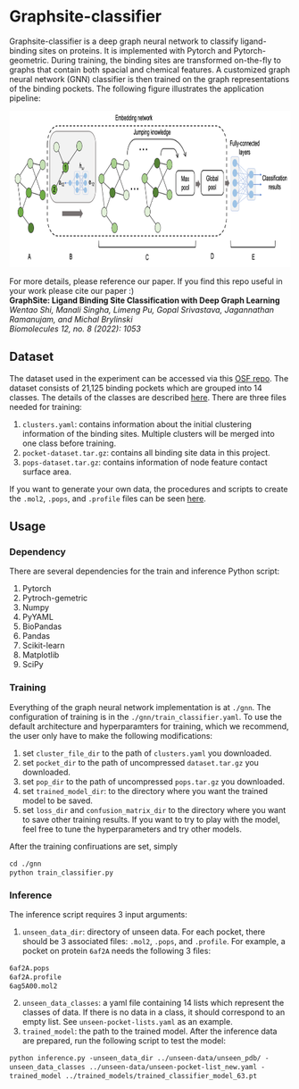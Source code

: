 # Graphsite-classifier   
Graphsite-classifier is a deep graph neural network to classify ligand-binding sites on proteins. It is implemented with Pytorch and Pytorch-geometric. During training, the binding sites are transformed on-the-fly to graphs that contain both spacial and chemical features. A customized graph neural network (GNN) classifier is then trained on the graph representations of the binding pockets. The following figure illustrates the application pipeline:
<p align="center">
<img width="820" height="280" src="docs/gnn.png">
</p>

For more details, please reference our paper. If you find this repo useful in your work please cite our paper :)\
**GraphSite: Ligand Binding Site Classification with Deep Graph Learning** \
_Wentao Shi, Manali Singha, Limeng Pu, Gopal Srivastava, Jagannathan Ramanujam, and Michal Brylinski_ \
_Biomolecules 12, no. 8 (2022): 1053_

## Dataset
The dataset used in the experiment can be accessed via this [OSF repo](https://osf.io/svwkb/). The dataset consists of 21,125 binding pockets which are grouped into 14 classes. The details of the classes are described [here](docs/data.md). There are three files needed for training:
1. ```clusters.yaml```: contains information about the initial clustering information of the binding sites. Multiple clusters will be merged into one class before training. 
2. ```pocket-dataset.tar.gz```: contains all binding site data in this project.
3. ```pops-dataset.tar.gz```: contains information of node feature contact surface area.    

If you want to generate your own data, the procedures and scripts to create the ```.mol2```, ```.pops```, and ```.profile``` files can be seen [here](docs/data_curation/readme.md). 

## Usage
### Dependency
There are several dependencies for the train and inference Python script:
1. Pytorch
2. Pytroch-gemetric
3. Numpy
4. PyYAML
5. BioPandas
6. Pandas
7. Scikit-learn
8. Matplotlib
9. SciPy

### Training
Everything of the graph neural network implementation is at ```./gnn```. The configuration of training is in the ```./gnn/train_classifier.yaml```. To use the default architecture and hyperparamters for training, which we recommend, the user only have to make the following modifications:
1. set ```cluster_file_dir``` to the path of ```clusters.yaml``` you downloaded.
2. set ```pocket_dir``` to the path of uncompressed ```dataset.tar.gz``` you downloaded.
3. set ```pop_dir``` to the path of uncompressed ```pops.tar.gz``` you downloaded.
4. set ```trained_model_dir```: to the directory where you want the trained model to be saved.
5. set ```loss_dir``` and ```confusion_matrix_dir``` to the directory where you want to save other training results.
If you want to try to play with the model, feel free to tune the hyperparameters and try other models.   

After the training confiruations are set, simply
``` 
cd ./gnn
python train_classifier.py
```

### Inference
The inference script requires 3 input arguments:
1. ```unseen_data_dir```: directory of unseen data. For each pocket, there should be 3 associated files: ```.mol2```, ```.pops```, and ```.profile```. For example, a pocket on protein ```6af2A``` needs the following 3 files:
```
6af2A.pops
6af2A.profile
6ag5A00.mol2
```
2. ```unseen_data_classes```: a yaml file containing 14 lists which represent the classes of data. If there is no data in a class, it should correspond to an empty list. See ```unseen-pocket-lists.yaml``` as an example.
3. ```trained_model```: the path to the trained model.
After the inference data are prepared, run the following script to test the model:
```
python inference.py -unseen_data_dir ../unseen-data/unseen_pdb/ -unseen_data_classes ../unseen-data/unseen-pocket-list_new.yaml -trained_model ../trained_models/trained_classifier_model_63.pt
```
